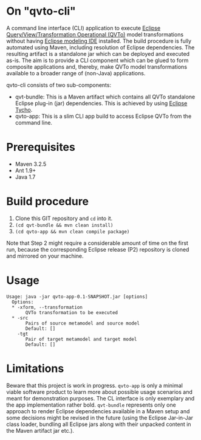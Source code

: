 # On "qvto-cli"
A command line interface (CLI) application to execute [Eclipse Query/View/Transformation Operational (QVTo)](https://projects.eclipse.org/projects/modeling.mmt.qvt-oml) model transformations without having [Eclipse modeling IDE](https://eclipse.org/modeling/) installed. The build procedure is fully automated using Maven, including resolution of Eclipse dependencies. The resulting artifact is a standalone jar which can be deployed and executed as-is. The aim is to provide a CLI component which can be glued to form composite applications and, thereby, make QVTo model transformations available to a broader range of (non-Java) applications.

qvto-cli consists of two sub-components:

* qvt-bundle: This is a Maven artifact which contains all QVTo standalone Eclipse plug-in (jar) dependencies. This is achieved by using [Eclipse Tycho](https://eclipse.org/tycho/).
* qvto-app: This is a slim CLI app build to access Eclipse QVTo from the command line. 

# Prerequisites

* Maven 3.2.5
* Ant 1.9+
* Java 1.7

# Build procedure

1. Clone this GIT repository and `cd` into it.
2. `(cd qvt-bundle && mvn clean install)`
3. `(cd qvto-app && mvn clean compile package)`

Note that Step 2 might require a considerable amount of time on the first run, because the corresponding Eclipse release (P2) repository is cloned and mirrored on your machine.

# Usage

```
Usage: java -jar qvto-app-0.1-SNAPSHOT.jar [options] 
  Options:
  * -xform, --transformation
       QVTo transformation to be executed
  * -src
       Pairs of source metamodel and source model
       Default: []
    -tgt
       Pair of target metamodel and target model
       Default: []
```

# Limitations #

Beware that this project is work in progress. `qvto-app` is only a minimal viable software product to learn more about possible usage scenarios and meant for demonstration purposes. The CL interface is only exemplary and the app implementation rather bold. `qvt-bundle` represents only one approach to render Eclipse dependencies available in a Maven setup and some decisions might be revised in the future (using the Eclipse Jar-in-Jar class loader, bundling all Eclipse jars along with their unpacked content in the Maven artifact jar etc.).

